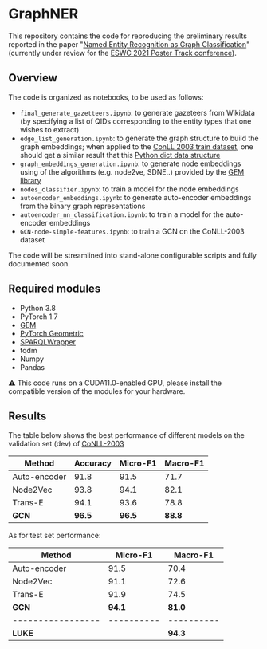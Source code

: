 # GraphNER

This repository contains the code for reproducing the preliminary results reported in the paper "[Named Entity Recognition as Graph Classification](https://openreview.net/forum?id=QA_Ttxv9WfG)" (currently under review for the [ESWC 2021 Poster Track conference](https://2021.eswc-conferences.org/)).

## Overview
The code is organized as notebooks, to be used as follows:
* `final_generate_gazetteers.ipynb`: to generate gazeteers from Wikidata (by specifying a list of QIDs corresponding to the entity types that one wishes to extract)
* `edge_list_generation.ipynb`: to generate the graph structure to build the graph embeddings; when applied to the [ConLL 2003 train dataset](https://www.clips.uantwerpen.be/conll2003/ner/), one should get a similar result that this [Python dict data structure](https://github.com/Siliam/graph_ner/blob/main/dataset/conll/conll_graph.pickle)
* `graph_embeddings_generation.ipynb`: to generate node embeddings using of the algorithms (e.g. node2ve, SDNE..) provided by the [GEM library](https://github.com/palash1992/GEM)
* `nodes_classifier.ipynb`: to train a model for the node embeddings
* `autoencoder_embeddings.ipynb`: to generate auto-encoder embeddings from the binary graph representations
* `autoencoder_nn_classification.ipynb`: to train a model for the auto-encoder embeddings
* `GCN-node-simple-features.ipynb`: to train a GCN on the CoNLL-2003 dataset

The code will be streamlined into stand-alone configurable scripts and fully documented soon.

## Required modules
* Python 3.8
* PyTorch 1.7
* [GEM](https://github.com/palash1992/GEM)
* [PyTorch Geometric](https://pytorch-geometric.readthedocs.io/en/latest/)
* [SPARQLWrapper](https://github.com/RDFLib/sparqlwrapper)
* tqdm
* Numpy
* Pandas

:warning:	This code runs on a CUDA11.0-enabled GPU, please install the compatible version of the modules for your hardware.

## Results
The table below shows the best performance of different models on the validation set (dev) of [CoNLL-2003](https://www.clips.uantwerpen.be/conll2003/ner/)

Method           | Accuracy | Micro-F1 | Macro-F1 
-----------------|----------|----------|---------
Auto-encoder     | 91.8     | 91.5     | 71.7
Node2Vec         | 93.8     | 94.1     | 82.1 
Trans-E          | 94.1     | 93.6     | 78.8
**GCN**          | **96.5** | **96.5** | **88.8**

As for test set performance:

Method           | Micro-F1 | Macro-F1 |
-----------------|----------|----------|
Auto-encoder     | 91.5     | 70.4     |
Node2Vec         | 91.1     | 72.6     |
Trans-E          | 91.9     | 74.5     |
**GCN**          | **94.1** | **81.0** |
-----------------|----------|----------|
**LUKE**         |          | **94.3** |

